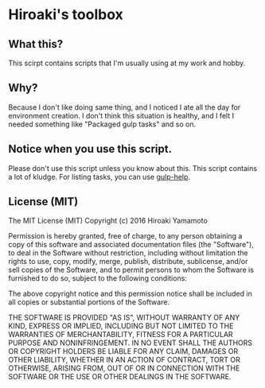 # Hiroaki's toolbox

## What this?
This scirpt contains scripts that I'm usually using at my work and hobby.

## Why?
Because I don't like doing same thing, and I noticed I ate all the day for
environment creation. I don't think this situation is healthy, and I felt
I needed something like "Packaged gulp tasks" and so on.

## Notice when you use this script.
Please don't use this script unless you know about this. This script contains
a lot of kludge. For listing tasks, you can use [gulp-help].

[gulp-help]: https://github.com/chmontgomery/gulp-help

## License (MIT)

The MIT License (MIT)
Copyright (c) 2016 Hiroaki Yamamoto

Permission is hereby granted, free of charge, to any person obtaining a copy
of this software and associated documentation files (the "Software"), to deal
in the Software without restriction, including without limitation the rights
to use, copy, modify, merge, publish, distribute, sublicense, and/or sell
copies of the Software, and to permit persons to whom the Software is furnished
to do so, subject to the following conditions:

The above copyright notice and this permission notice shall be included in all
copies or substantial portions of the Software.

THE SOFTWARE IS PROVIDED "AS IS", WITHOUT WARRANTY OF ANY KIND, EXPRESS OR
IMPLIED, INCLUDING BUT NOT LIMITED TO THE WARRANTIES OF MERCHANTABILITY,
FITNESS FOR A PARTICULAR PURPOSE AND NONINFRINGEMENT. IN NO EVENT SHALL THE
AUTHORS OR COPYRIGHT HOLDERS BE LIABLE FOR ANY CLAIM, DAMAGES OR OTHER
LIABILITY, WHETHER IN AN ACTION OF CONTRACT, TORT OR OTHERWISE, ARISING FROM,
OUT OF OR IN CONNECTION WITH THE SOFTWARE OR THE USE OR OTHER DEALINGS IN THE
SOFTWARE.
